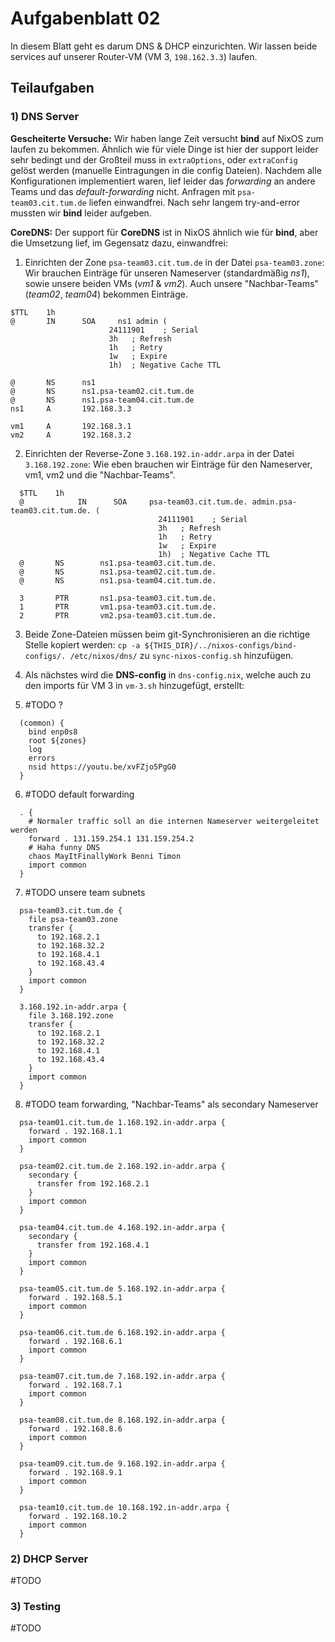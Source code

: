 # Aufgabenblatt 02

In diesem Blatt geht es darum DNS & DHCP einzurichten. Wir lassen beide services auf unserer Router-VM (VM 3, `198.162.3.3`) laufen.

## Teilaufgaben

### 1) DNS Server
**Gescheiterte Versuche:**
Wir haben lange Zeit versucht **bind** auf NixOS zum laufen zu bekommen. Ähnlich wie für viele Dinge ist hier der support leider sehr bedingt und der Großteil muss in `extraOptions`, oder `extraConfig` gelöst werden (manuelle Eintragungen in die config Dateien).
Nachdem alle Konfigurationen implementiert waren, lief leider das *forwarding* an andere Teams und das *default-forwarding* nicht. Anfragen mit `psa-team03.cit.tum.de` liefen einwandfrei. Nach sehr langem try-and-error mussten wir **bind** leider aufgeben.

**CoreDNS:**
Der support für **CoreDNS** ist in NixOS ähnlich wie für **bind**, aber die Umsetzung lief, im Gegensatz dazu, einwandfrei: 

1. Einrichten der Zone `psa-team03.cit.tum.de` in der Datei `psa-team03.zone`:
   Wir brauchen Einträge für unseren Nameserver (standardmäßig *ns1*), sowie unsere beiden VMs (*vm1* & *vm2*). Auch unsere "Nachbar-Teams" (*team02*, *team04*) bekommen Einträge.
  ```psa-team03.zone
  $TTL    1h
  @       IN      SOA     ns1 admin (
                        24111901    ; Serial
                        3h   ; Refresh
                        1h   ; Retry
                        1w   ; Expire
                        1h)  ; Negative Cache TTL

  @       NS      ns1
  @       NS      ns1.psa-team02.cit.tum.de
  @       NS      ns1.psa-team04.cit.tum.de
  ns1     A       192.168.3.3

  vm1     A       192.168.3.1
  vm2     A       192.168.3.2
  ```

2. Einrichten der Reverse-Zone `3.168.192.in-addr.arpa` in der Datei `3.168.192.zone`:
   Wie eben brauchen wir Einträge für den Nameserver, vm1, vm2 und die "Nachbar-Teams".
```3.168.192.in-addr.arpa
  $TTL    1h
  @            IN      SOA     psa-team03.cit.tum.de. admin.psa-team03.cit.tum.de. (
                                 24111901    ; Serial
                                 3h   ; Refresh
                                 1h   ; Retry
                                 1w   ; Expire
                                 1h)  ; Negative Cache TTL
  @       NS        ns1.psa-team03.cit.tum.de.
  @       NS        ns1.psa-team02.cit.tum.de.
  @       NS        ns1.psa-team04.cit.tum.de.

  3       PTR       ns1.psa-team03.cit.tum.de.
  1       PTR       vm1.psa-team03.cit.tum.de.
  2       PTR       vm2.psa-team03.cit.tum.de.
  ```

3. Beide Zone-Dateien müssen beim git-Synchronisieren an die richtige Stelle kopiert werden: `cp -a ${THIS_DIR}/../nixos-configs/bind-configs/. /etc/nixos/dns/` zu `sync-nixos-config.sh` hinzufügen.

4. Als nächstes wird die **DNS-config** in `dns-config.nix`, welche auch zu den imports für VM 3 in `vm-3.sh` hinzugefügt, erstellt:

5. #TODO ?
```nixos
  (common) {
    bind enp0s8
    root ${zones}
    log
    errors
    nsid https://youtu.be/xvFZjo5PgG0
  }
  ```

6. #TODO default forwarding
```nixos
  . {
    # Normaler traffic soll an die internen Nameserver weitergeleitet werden
    forward . 131.159.254.1 131.159.254.2
    # Haha funny DNS
    chaos MayItFinallyWork Benni Timon
    import common
  }
  ```

7. #TODO unsere team subnets
```nixos
  psa-team03.cit.tum.de {
    file psa-team03.zone
    transfer {
      to 192.168.2.1
      to 192.168.32.2
      to 192.168.4.1
      to 192.168.43.4
    }
    import common
  }

  3.168.192.in-addr.arpa {
    file 3.168.192.zone
    transfer {
      to 192.168.2.1
      to 192.168.32.2
      to 192.168.4.1
      to 192.168.43.4
    }
    import common
  }
  ```
  
8. #TODO team forwarding, "Nachbar-Teams" als secondary Nameserver
```nixos
  psa-team01.cit.tum.de 1.168.192.in-addr.arpa {
    forward . 192.168.1.1
    import common
  }

  psa-team02.cit.tum.de 2.168.192.in-addr.arpa {
    secondary {
      transfer from 192.168.2.1
    }
    import common
  }

  psa-team04.cit.tum.de 4.168.192.in-addr.arpa {
    secondary {
      transfer from 192.168.4.1
    }
    import common
  }

  psa-team05.cit.tum.de 5.168.192.in-addr.arpa {
    forward . 192.168.5.1
    import common
  }

  psa-team06.cit.tum.de 6.168.192.in-addr.arpa {
    forward . 192.168.6.1
    import common
  }

  psa-team07.cit.tum.de 7.168.192.in-addr.arpa {
    forward . 192.168.7.1
    import common
  }

  psa-team08.cit.tum.de 8.168.192.in-addr.arpa {
    forward . 192.168.8.6
    import common
  }

  psa-team09.cit.tum.de 9.168.192.in-addr.arpa {
    forward . 192.168.9.1
    import common
  }

  psa-team10.cit.tum.de 10.168.192.in-addr.arpa {
    forward . 192.168.10.2
    import common
  }
  ```

### 2) DHCP Server

#TODO

### 3) Testing

#TODO
